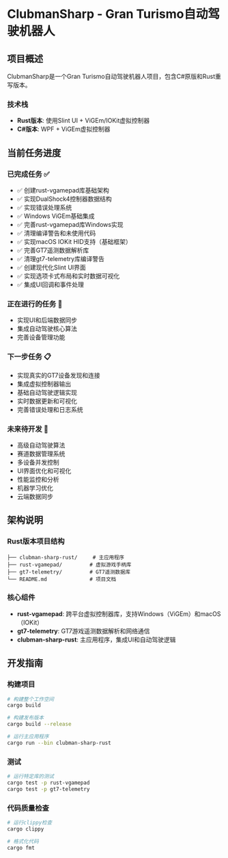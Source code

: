 # ClubmanSharp - Gran Turismo自动驾驶机器人

## 项目概述

ClubmanSharp是一个Gran Turismo自动驾驶机器人项目，包含C#原版和Rust重写版本。

### 技术栈
- **Rust版本**: 使用Slint UI + ViGEm/IOKit虚拟控制器
- **C#版本**: WPF + ViGEm虚拟控制器

## 当前任务进度

### 已完成任务 ✅
- ✅ 创建rust-vgamepad库基础架构
- ✅ 实现DualShock4控制器数据结构
- ✅ 实现错误处理系统
- ✅ Windows ViGEm基础集成
- ✅ 完善rust-vgamepad库Windows实现
- ✅ 清理编译警告和未使用代码
- ✅ 实现macOS IOKit HID支持（基础框架）
- ✅ 完善GT7遥测数据解析库
- ✅ 清理gt7-telemetry库编译警告
- ✅ 创建现代化Slint UI界面
- ✅ 实现选项卡式布局和实时数据可视化
- ✅ 集成UI回调和事件处理

### 正在进行的任务 🔄
- 实现UI和后端数据同步
- 集成自动驾驶核心算法
- 完善设备管理功能

### 下一步任务 📋
- 实现真实的GT7设备发现和连接
- 集成虚拟控制器输出
- 基础自动驾驶逻辑实现
- 实时数据更新和可视化
- 完善错误处理和日志系统

### 未来待开发 🚀
- 高级自动驾驶算法
- 赛道数据管理系统
- 多设备并发控制
- UI界面优化和可视化
- 性能监控和分析
- 机器学习优化
- 云端数据同步

## 架构说明

### Rust版本项目结构
```
├── clubman-sharp-rust/     # 主应用程序
├── rust-vgamepad/         # 虚拟游戏手柄库
├── gt7-telemetry/         # GT7遥测数据库
└── README.md              # 项目文档
```

### 核心组件
- **rust-vgamepad**: 跨平台虚拟控制器库，支持Windows（ViGEm）和macOS（IOKit）
- **gt7-telemetry**: GT7游戏遥测数据解析和网络通信
- **clubman-sharp-rust**: 主应用程序，集成UI和自动驾驶逻辑

## 开发指南

### 构建项目
```bash
# 构建整个工作空间
cargo build

# 构建发布版本
cargo build --release

# 运行主应用程序
cargo run --bin clubman-sharp-rust
```

### 测试
```bash
# 运行特定库的测试
cargo test -p rust-vgamepad
cargo test -p gt7-telemetry
```

### 代码质量检查
```bash
# 运行clippy检查
cargo clippy

# 格式化代码
cargo fmt
``` 